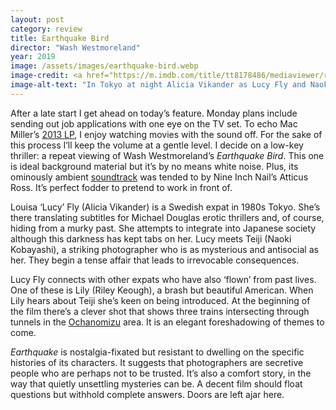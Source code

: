 ```yaml
---
layout: post
category: review
title: Earthquake Bird
director: "Wash Westmoreland"
year: 2019
image: /assets/images/earthquake-bird.webp
image-credit: <a href="https://m.imdb.com/title/tt8178486/mediaviewer/rm2725560065">A24</a>
image-alt-text: "In Tokyo at night Alicia Vikander as Lucy Fly and Naoki Kobayashi as Teiji embrace each other; Teiji holds Lucy's head tenderly with his right hand to comfort her"
---
```


After a late start I get ahead on today’s feature. Monday plans include sending out job applications with one eye on the TV set. To echo Mac Miller’s [2013 LP](https://en.wikipedia.org/wiki/Watching_Movies_with_the_Sound_Off), I enjoy watching movies with the sound off. For the sake of this process I’ll keep the volume at a gentle level. I decide on a low-key thriller: a repeat viewing of Wash Westmoreland’s _Earthquake Bird_. This one is ideal background material but it’s by no means white noise. Plus, its ominously ambient [soundtrack](https://www.youtube.com/watch?v=lnB6pFwbYZk&ab_channel=AtticusRoss-Topic) was tended to by Nine Inch Nail’s Atticus Ross. It’s perfect fodder to pretend to work in front of.

Louisa ‘Lucy’ Fly (Alicia Vikander) is a Swedish expat in 1980s Tokyo. She’s there translating subtitles for Michael Douglas erotic thrillers and, of course, hiding from a murky past. She attempts to integrate into Japanese society although this darkness has kept tabs on her. Lucy meets Teiji (Naoki Kobayashi), a striking photographer who is as mysterious and antisocial as her. They begin a tense affair that leads to irrevocable consequences.

Lucy Fly connects with other expats who have also ‘flown’ from past lives. One of these is Lily (Riley Keough), a brash but beautiful American. When Lily hears about Teiji she’s keen on being introduced. At the beginning of the film there’s a clever shot that shows three trains intersecting through tunnels in the [Ochanomizu](https://www.youtube.com/watch?v=8e2Cmek3HeE&ab_channel=SusanMcCormac) area. It is an elegant foreshadowing of themes to come.

_Earthquake_ is nostalgia-fixated but resistant to dwelling on the specific histories of its characters. It suggests that photographers are secretive people who are perhaps not to be trusted. It’s also a comfort story, in the way that quietly unsettling mysteries can be. A decent film should float questions but withhold complete answers. Doors are left ajar here.
